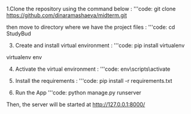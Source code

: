 1.Clone the repository using the command below :
'''code:
git clone https://github.com/dinaramashaeva/midterm.git

then move to directory where we have the project files : 
'''code:
cd StudyBud

3. Create and install virtual environment :
'''code:
pip install virtualenv

virtualenv env


4. Activate the virtual environment :
'''code:
env\scripts\activate

5. Install the requirements :
'''code:
pip install -r requirements.txt

6. Run the App
'''code:
python manage.py runserver

Then, the server will be started at http://127.0.0.1:8000/
